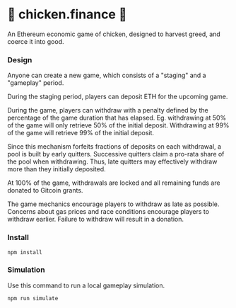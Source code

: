 # :chicken: chicken.finance :chicken:
An Ethereum economic game of chicken, designed to harvest greed, and coerce it into good.

### Design
Anyone can create a new game, which consists of a "staging" and a "gameplay" period.

During the staging period, players can deposit ETH for the upcoming game.

During the game, players can withdraw with a penalty defined by the percentage of the game duration that has elapsed. Eg. withdrawing at 50% of the game will only retrieve 50% of the initial deposit. Withdrawing at 99% of the game will retrieve 99% of the initial deposit.

Since this mechanism forfeits fractions of deposits on each withdrawal, a pool is built by early quitters. Successive quitters claim a pro-rata share of the pool when withdrawing. Thus, late quitters may effectively withdraw more than they initially deposited.

At 100% of the game, withdrawals are locked and all remaining funds are donated to Gitcoin grants.

The game mechanics encourage players to withdraw as late as possible. Concerns about gas prices and race conditions encourage players to withdraw earlier. Failure to withdraw will result in a donation.

### Install
```
npm install
```

### Simulation
Use this command to run a local gameplay simulation.

```
npm run simulate
```

